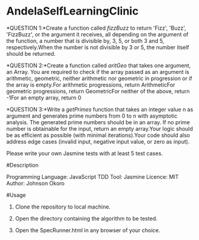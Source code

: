 # AndelaSelfLearningClinic



*QUESTION 1:*Create a function called *fizzBuzz* to return 'Fizz', 'Buzz', 'FizzBuzz', or the argument it receives, all depending on the argument of the function, a number that is divisible by, 3, 5, or both 3 and 5, respectively.When the number is not divisible by 3 or 5, the number itself should be returned.

*QUESTION 2:*Create a function called *aritGeo* that takes one argument, an Array. You are required to check if the array passed as an argument is arithmetic, geometric, neither arithmetic nor geometric in progression or if the array is empty.For arithmetic progressions, return ArithmeticFor geometric progressions, return GeometricFor neither of the above, return -1For an empty array, return 0

*QUESTION 3:*Write a *getPrimes* function that takes an integer value n as argument and generates prime numbers from 0 to n with asymptotic analysis. The generated prime numbers should be in an array. If no prime number is obtainable for the input, return an empty array.Your logic should be as efficient as possible (with minimal iterations).Your code should also address edge cases (invalid input, negative input value, or zero as input).

Please write your own Jasmine tests with at least 5 test cases.

#Description

Programming Language: JavaScript
TDD Tool: Jasmine
Licence: MIT
Author: Johnson Okoro


#Usage

1. Clone the repository to local machine.

2.  Open the directory containing the algorithm to be tested.

3. Open the SpecRunner.html in any browser of your choice.